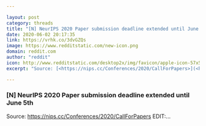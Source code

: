 ```yaml
---

layout: post
category: threads
title: "[N] NeurIPS 2020 Paper submission deadline extended until June 5th"
date: 2020-06-02 20:17:35
link: https://vrhk.co/3dvGZQs
image: https://www.redditstatic.com/new-icon.png
domain: reddit.com
author: "reddit"
icon: http://www.redditstatic.com/desktop2x/img/favicon/apple-icon-57x57.png
excerpt: "Source: [<https://nips.cc/Conferences/2020/CallForPapers>](<https://nips.cc/Conferences/2020/CallForPapers>) EDIT:..."

---
```


### [N] NeurIPS 2020 Paper submission deadline extended until June 5th

Source: [<https://nips.cc/Conferences/2020/CallForPapers>](<https://nips.cc/Conferences/2020/CallForPapers>) EDIT:...
